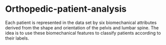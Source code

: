 # Orthopedic-patient-analysis
Each patient is represented in the data set by six biomechanical attributes derived from the shape and orientation of the pelvis and lumbar spine. The idea is to use these biomechanical features to classify patients according to their labels.
